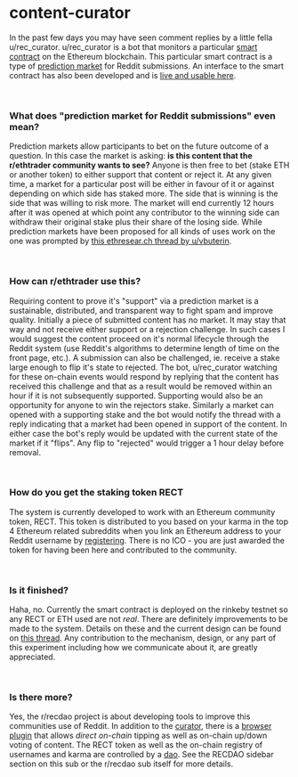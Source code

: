 # content-curator

In the past few days you may have seen comment replies by a little fella u/rec_curator. u/rec_curator is a bot that monitors a particular [smart contract](https://github.com/RECDAO/contracts/blob/master/contracts/ContentDAO.sol) on the Ethereum blockchain. This particular smart contract is a type of [prediction market](https://en.wikipedia.org/wiki/Prediction_market) for Reddit submissions. An interface to the smart contract has also been developed and is [live and usable here](http://curator.recdao.org:3000).

&nbsp;

### **What does "prediction market for Reddit submissions" even mean?**

Prediction markets allow participants to bet on the future outcome of a question. In this case the market is asking: **is this content that the r/ethtrader community wants to see?** Anyone is then free to bet (stake ETH or another token) to either support that content or reject it. At any given time, a market for a particular post will be either in favour of it or against depending on which side has staked more. The side that is winning is the side that was willing to risk more. The market will end currently 12 hours after it was opened at which point any contributor to the winning side can withdraw their original stake plus their share of the losing side. While prediction markets have been proposed for all kinds of uses work on the one was prompted by [this ethresear.ch thread by u/vbuterin](https://ethresear.ch/t/prediction-markets-for-content-curation-daos/1312).

&nbsp;

### **How can r/ethtrader use this?**

Requiring content to prove it's "support" via a prediction market is a sustainable, distributed, and transparent way to fight spam and improve quality. Initially a piece of submitted content has no market. It may stay that way and not receive either support or a rejection challenge. In such cases I would suggest the content proceed on it's normal lifecycle through the Reddit system (use Reddit's algorithms to determine length of time on the front page, etc.). A submission can also be challenged, ie. receive a stake large enough to flip it's state to rejected. The bot, u/rec_curator watching for these on-chain events would respond by replying that the content has received this challenge and that as a result would be removed within an hour if it is not subsequently supported. Supporting would also be an opportunity for anyone to win the rejectors stake. Similarly a market can opened with a supporting stake and the bot would notify the thread with a reply indicating that a market had been opened in support of the content. In either case the bot's reply would be updated with the current state of the market if it "flips". Any flip to "rejected" would trigger a 1 hour delay before removal.

&nbsp;

### **How do you get the staking token RECT**

The system is currently developed to work with an Ethereum community token, RECT. This token is distributed to you based on your karma in the top 4 Ethereum related subreddits when you link an Ethereum address to your Reddit username by [registering](https://recdao.github.io). There is no ICO - you are just awarded the token for having been here and contributed to the community.

&nbsp;

### **Is it finished?**

Haha, no. Currently the smart contract is deployed on the rinkeby testnet so any RECT or ETH used are not *real*. There are definitely improvements to be made to the system. Details on these and the current design can be found on [this thread](https://www.reddit.com/r/recdao/comments/87jsa1/recdao_prediction_market_content_curator/). Any contribution to the mechanism, design, or any part of this experiment including how we communicate about it, are greatly appreciated.

&nbsp;

### **Is there more?**

Yes, the r/recdao project is about developing tools to improve this communities use of Reddit. In addition to the [curator](http://curator.recdao.org:3000), there is a [browser plugin](https://github.com/RECDAO/extension) that allows *direct on-chain* tipping as well as on-chain up/down voting of content. The RECT token as well as the on-chain registry of usernames and karma are controlled by a [dao](https://en.wikipedia.org/wiki/Decentralized_autonomous_organization). See the RECDAO sidebar section on this sub or the r/recdao sub itself for more details.
